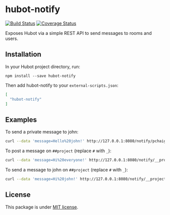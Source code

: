 # hubot-notify

[![Build Status](https://travis-ci.org/pchaigno/hubot-notify.svg?branch=master)](https://travis-ci.org/pchaigno/hubot-notify)
[![Coverage Status](https://coveralls.io/repos/github/pchaigno/hubot-notify/badge.svg?branch=master)](https://coveralls.io/github/pchaigno/hubot-notify?branch=master)

Exposes Hubot via a simple REST API to send messages to rooms and users.

## Installation

In your Hubot project directory, run:
```
npm install --save hubot-notify
```

Then add hubot-notify to your `external-scripts.json`:
```json
[
  "hubot-notify"
]
```


## Examples

To send a private message to john:
```bash
curl --data 'message=Hello%20john!' http://127.0.0.1:8080/notify/pchaigno
```

To post a message on `##project` (replace `#` with `_`):
```bash
curl --data 'message=Hi%20everyone!' http://127.0.0.1:8080/notify/__project
```

To send a message to john on `##project` (replace `#` with `_`):
```bash
curl --data 'message=Hi%20john!' http://127.0.0.1:8080/notify/__project/john
```


## License

This package is under [MIT license](LICENSE).
